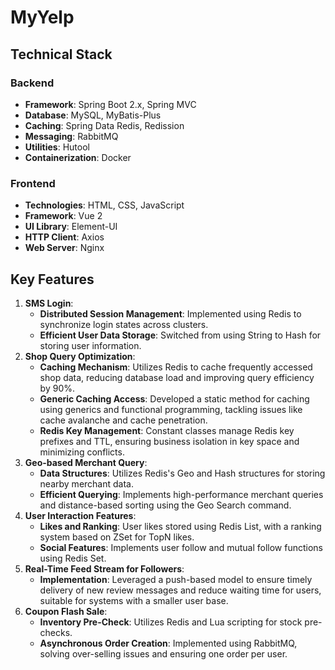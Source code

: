 # MyYelp
## Technical Stack

### Backend

- **Framework**: Spring Boot 2.x, Spring MVC
- **Database**: MySQL, MyBatis-Plus
- **Caching**: Spring Data Redis, Redission
- **Messaging**: RabbitMQ
- **Utilities**: Hutool
- **Containerization**: Docker

### Frontend

- **Technologies**: HTML, CSS, JavaScript
- **Framework**: Vue 2
- **UI Library**: Element-UI
- **HTTP Client**: Axios
- **Web Server**: Nginx

## Key Features

1. **SMS Login**:
   - **Distributed Session Management**: Implemented using Redis to synchronize login states across clusters.
   - **Efficient User Data Storage**: Switched from using String to Hash for storing user information.
2. **Shop Query Optimization**:
   - **Caching Mechanism**: Utilizes Redis to cache frequently accessed shop data, reducing database load and improving query efficiency by 90%.
   - **Generic Caching Access**: Developed a static method for caching using generics and functional programming, tackling issues like cache avalanche and cache penetration.
   - **Redis Key Management**: Constant classes manage Redis key prefixes and TTL, ensuring business isolation in key space and minimizing conflicts.
3. **Geo-based Merchant Query**:
   - **Data Structures**: Utilizes Redis's Geo and Hash structures for storing nearby merchant data.
   - **Efficient Querying**: Implements high-performance merchant queries and distance-based sorting using the Geo Search command.
4. **User Interaction Features**:
   - **Likes and Ranking**: User likes stored using Redis List, with a ranking system based on ZSet for TopN likes.
   - **Social Features**: Implements user follow and mutual follow functions using Redis Set.
5. **Real-Time Feed Stream for Followers**:
   - **Implementation**: Leveraged a push-based model to ensure timely delivery of new review messages and reduce waiting time for users, suitable for systems with a smaller user base.
6. **Coupon Flash Sale**:
   - **Inventory Pre-Check**: Utilizes Redis and Lua scripting for stock pre-checks.
   - **Asynchronous Order Creation**: Implemented using RabbitMQ, solving over-selling issues and ensuring one order per user.
